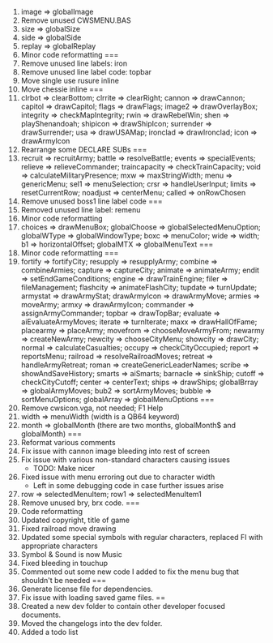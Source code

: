 1. image => globalImage
2. Remove unused CWSMENU.BAS
3. size => globalSize
4. side => globalSide
5. replay => globalReplay
6. Minor code reformatting
===
7. Remove unused line labels: iron
8. Remove unused line label code: topbar
9. Move single use rusure inline
10. Move chessie inline
===
11. clrbot => clearBottom; clrrite => clearRight; cannon => drawCannon; capitol => drawCapitol; flags => drawFlags; image2 => drawOverlayBox; integrity => checkMapIntegrity; rwin => drawRebelWin; shen => playShenandoah; shipicon => drawShipIcon; surrender => drawSurrender; usa => drawUSAMap; ironclad => drawIronclad; icon => drawArmyIcon
12. Rearrange some DECLARE SUBs
===
13. recruit => recruitArmy; battle => resolveBattle; events => specialEvents; relieve => relieveCommander; traincapacity => checkTrainCapacity; void => calculateMilitaryPresence; mxw => maxStringWidth; menu => genericMenu; sel1 => menuSelection; crsr => handleUserInput; limits => resetCurrentRow; noadjust => centerMenu; called => onRowChosen
14. Remove unused boss1 line label code
===
15. Removed unused line label: remenu
16. Minor code reformatting
17. choices => drawMenuBox; globalChoose => globalSelectedMenuOption; globalWType => globalWindowType; boxc => menuColor; wide => width; b1 => horizontalOffset; globalMTX => globalMenuText
===
18. Minor code reformatting
===
19. fortify => fortifyCity; resupply => resupplyArmy; combine => combineArmies; capture => captureCity; animate => animateArmy; endit => setEndGameConditions; engine => drawTrainEngine; filer => fileManagement; flashcity => animateFlashCity; tupdate => turnUpdate; armystat => drawArmyStat; drawArmyIcon => drawArmyMove; armies => moveArmy; armxy => drawArmyIcon; commander => assignArmyCommander; topbar => drawTopBar; evaluate => aiEvaluateArmyMoves; iterate => turnIterate; maxx => drawHallOfFame; placearmy => placeArmy; movefrom => chooseMoveArmyFrom; newarmy => createNewArmy; newcity => chooseCityMenu; showcity => drawCity; normal => calculateCasualties; occupy => checkCityOccupied; report => reportsMenu; railroad => resolveRailroadMoves; retreat => handleArmyRetreat; roman => createGenericLeaderNames; scribe => showAndSaveHistory; smarts => aiSmarts; barnacle => sinkShip; cutoff => checkCityCutoff; center => centerText; ships => drawShips; globalBrray => globalArmyMoves; bub2 => sortArmyMoves; bubble => sortMenuOptions; globalArray => globalMenuOptions
===
20. Remove cwsicon.vga, not needed; F1 Help
21. width => menuWidth (width is a QB64 keyword)
22. month => globalMonth (there are two months, globalMonth$ and globalMonth)
===
23. Reformat various comments
24. Fix issue with cannon image bleeding into rest of screen
25. Fix issue with various non-standard characters causing issues
    - TODO: Make nicer
26. Fixed issue with menu erroring out due to character width
    - Left in some debugging code in case further issues arise
27. row => selectedMenuItem; row1 => selectedMenuItem1
28. Remove unused bry, brx code.
===
29. Code reformatting
30. Updated copyright, title of game
31. Fixed railroad move drawing
32. Updated some special symbols with regular characters, replaced FI with appropriate characters
33. Symbol & Sound is now Music
34. Fixed bleeding in touchup
35. Commented out some new code I added to fix the menu bug that shouldn't be needed
===
36. Generate license file for dependencies.
37. Fix issue with loading saved game files.
==
38. Created a new dev folder to contain other developer focused documents.
39. Moved the changelogs into the dev folder.
40. Added a todo list 